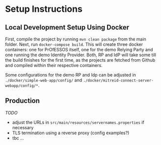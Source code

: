 # Setup Instructions

## Local Development Setup Using Docker

First, compile the project by running `mvn clean package` from the main folder. Next, run `docker-compose build`. This will create three docker containers: one for PrOfESSOS itself, one for the demo Relying Party and one running the demo Identity Provider. Both, RP and IdP will take some till the build finishes for the first time, as the projects are fetched from Github and compiled within their respective containers.

Some configurations for the demo RP and Idp can be adjusted in `./docker/simple-web-app/config/` and `./docker/mitreid-connect-server-webapp/config/*`.

## Production

*TODO* 


- adjust the URLs in `src/main/resources/servernames.properties` if necessary
- TLS termination using a reverse proxy (config examples?)
- tbc ...
